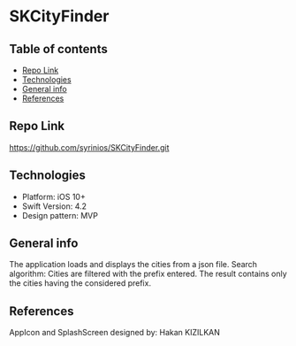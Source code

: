 # SKCityFinder

## Table of contents
* [Repo Link](#repo-link)
* [Technologies](#technologies)
* [General info](#general-info)
* [References](#references)


## Repo Link
https://github.com/syrinios/SKCityFinder.git


## Technologies
* Platform: iOS 10+ 
* Swift Version: 4.2 
* Design pattern: MVP


## General info
The application loads and displays the cities from a json file.
Search algorithm: Cities are filtered with the prefix entered.
The result contains only the cities having the considered prefix.


## References
AppIcon and SplashScreen designed by: Hakan KIZILKAN
